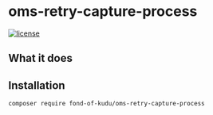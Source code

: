 # oms-retry-capture-process
[![license](https://img.shields.io/github/license/fond-of-kudu/oms-retry-capture-process.svg)](https://packagist.org/packages/fond-of-kudu/oms-retry-capture-process)

## What it does

## Installation

```
composer require fond-of-kudu/oms-retry-capture-process
```
